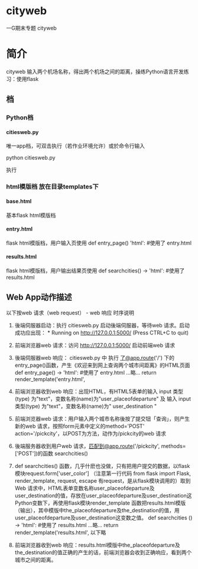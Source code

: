 # cityweb
一G期末专题
cityweb
# 简介 
cityweb 输入两个机场名称，得出两个机场之间的距离，操练Python语言开发练习：使用flask

## 档
### Python档
#### citiesweb.py
唯一app档，可双击执行（若作业环境允许）或於命令行输入

python citiesweb.py 

执行

### html模版档 放在目录templates下
#### base.html
基本flask html模版档

#### entry.html
flask html模版档，用户输入页使用 def entry_page() 'html': #使用了 entry.html

#### results.html
flask html模版档，用户输出结果页使用 def searchcities() -> 'html': #使用了 results.html


## Web App动作描述

以下按web 请求（web request） - web 响应 时序说明

1.	後端伺服器启动：执行 citiesweb.py 启动後端伺服器，等待web 请求。启动成功应出现： * Running on http://127.0.0.1:5000/ (Press CTRL+C to quit)

2.	前端浏览器web 请求：访问 http://127.0.0.1:5000/ 启动前端web 请求

3.	後端伺服器web 响应： citiesweb.py 中 执行 了@app.route('/') 下的 entry_page()函数，产生《欢迎来到网上查询两个城市间距离》的HTML页面 def entry_page() -> 'html': #使用了 entry.html ...略... return render_template('entry.html',

4.	前端浏览器收到web 响应：出现HTML，有HTML5表单的输入 input 类型(type) 为"text"，变数名称(name)为"user_placeofdeparture" 及 输入 input 类型(type) 为"text"，变数名称(name)为" user_destination "

5.	前端浏览器web 请求：用户输入两个城市名称後按了提交钮「查询」，则产生新的web 请求，按照form元素中定义的method='POST' action='/pickcity'，以POST为方法，动作为/pickcity的web 请求

6.	後端服务器收到用户web 请求，匹配到@app.route('/pickcity', methods=['POST'])的函数 searchcities()

7.	def searchcities() 函数，几乎什麽也没做，只有把用户提交的数据，以flask 模块request.form['user_color'] （注意第一行代码 from flask import Flask, render_template, request, escape 有request，是从flask模块调用的）取到Web 请求中，HTML表单变数名称user_placeofdeparture及user_destination的值，存放在user_placeofdeparture及user_destination这Python变数下，再使用flask模块render_template 函数把results.html模版（输出），其中模版中the_placeofdeparture及the_destination的值，用user_placeofdeparture及user_destination这变数之值。 def searchcities () -> 'html': #使用了 results.html ...略... return render_template('results.html', 以下略

8.	前端浏览器收到web 响应：results.html模版中the_placeofdeparture及the_destination的值正确的产生的话，前端浏览器会收到正确响应，看到两个城市之间的距离。

